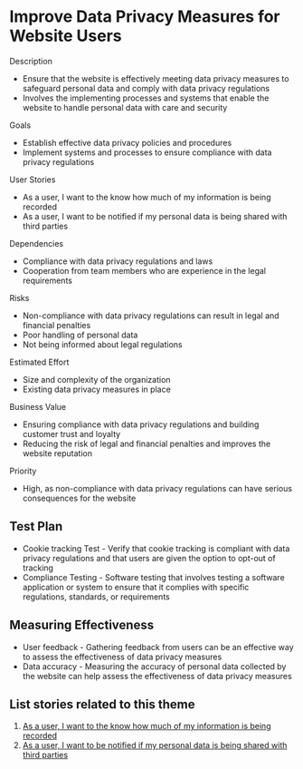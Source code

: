 # Improve Data Privacy Measures for Website Users

Description
* Ensure that the website is effectively meeting data privacy measures to safeguard personal data and comply with data privacy regulations 
* Involves the implementing processes and systems that enable the website to handle personal data with care and security

Goals
* Establish effective data privacy policies and procedures
* Implement systems and processes to ensure compliance with data privacy regulations

User Stories
* As a user, I want to the know how much of my information is being recorded
* As a user, I want to be notified if my personal data is being shared with third parties

Dependencies
* Compliance with data privacy regulations and laws
* Cooperation from team members who are experience in the legal requirements

Risks
* Non-compliance with data privacy regulations can result in legal and financial penalties
* Poor handling of personal data
* Not being informed about legal regulations

Estimated Effort
* Size and complexity of the organization
* Existing data privacy measures in place

Business Value
* Ensuring compliance with data privacy regulations and building customer trust and loyalty
* Reducing the risk of legal and financial penalties and improves the website reputation

Priority
* High, as non-compliance with data privacy regulations can have serious consequences for the website

## Test Plan
* Cookie tracking Test - Verify that cookie tracking is compliant with data privacy regulations and that users are given the option to opt-out of tracking
* Compliance Testing - Software testing that involves testing a software application or system to ensure that it complies with specific regulations, standards, or requirements

## Measuring Effectiveness
* User feedback - Gathering feedback from users can be an effective way to assess the effectiveness of data privacy measures
* Data accuracy - Measuring the accuracy of personal data collected by the website can help assess the effectiveness of data privacy measures

## List stories related to this theme
1. [As a user, I want to the know how much of my information is being recorded](story_3_1.md)
2. [As a user, I want to be notified if my personal data is being shared with third parties](story_3_2.md)